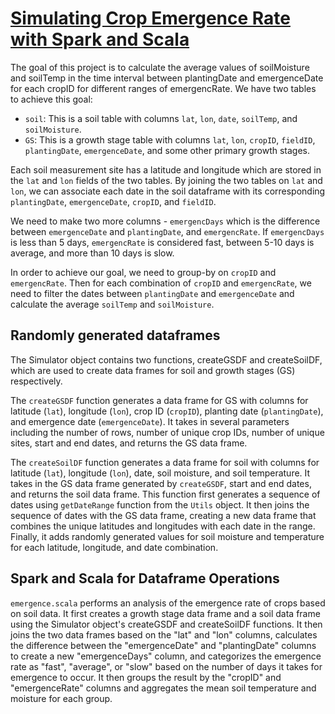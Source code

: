 # [Simulating Crop Emergence Rate with Spark and Scala]()

The goal of this project is to calculate the average values of soilMoisture and soilTemp in the time interval between plantingDate and emergenceDate for each cropID for different ranges of emergencRate. We have two tables to achieve this goal:

- `soil`: This is a soil table with columns `lat`, `lon`, `date`, `soilTemp`, and `soilMoisture`.
- `GS`: This is a growth stage table with columns `lat`, `lon`, `cropID`, `fieldID`, `plantingDate`, `emergenceDate`, and some other primary growth stages.

Each soil measurement site has a latitude and longitude which are stored in the `lat` and `lon` fields of the two tables. By joining the two tables on `lat` and `lon`, we can associate each date in the soil dataframe with its corresponding `plantingDate`, `emergenceDate`, `cropID`, and `fieldID`.

We need to make two more columns - `emergencDays` which is the difference between `emergenceDate` and `plantingDate`, and `emergencRate`. If `emergencDays` is less than 5 days, `emergencRate` is considered fast, between 5-10 days is average, and more than 10 days is slow.

In order to achieve our goal, we need to group-by on `cropID` and `emergencRate`. Then for each combination of `cropID` and `emergencRate`, we need to filter the dates between `plantingDate` and `emergenceDate` and calculate the average `soilTemp` and `soilMoisture`.


## Randomly generated dataframes

The Simulator object contains two functions, createGSDF and createSoilDF, which are used to create data frames for soil and growth stages (GS) respectively.

The `createGSDF` function generates a data frame for GS with columns for latitude (`lat`), longitude (`lon`), crop ID (`cropID`), planting date (`plantingDate`), and emergence date (`emergenceDate`). It takes in several parameters including the number of rows, number of unique crop IDs, number of unique sites, start and end dates, and returns the GS data frame.

The `createSoilDF` function generates a data frame for soil with columns for latitude (`lat`), longitude (`lon`), date, soil moisture, and soil temperature. It takes in the GS data frame generated by `createGSDF`, start and end dates, and returns the soil data frame. This function first generates a sequence of dates using `getDateRange` function from the `Utils` object. It then joins the sequence of dates with the GS data frame, creating a new data frame that combines the unique latitudes and longitudes with each date in the range. Finally, it adds randomly generated values for soil moisture and temperature for each latitude, longitude, and date combination.


## Spark and Scala for Dataframe Operations
`emergence.scala` performs an analysis of the emergence rate of crops based on soil data. It first creates a growth stage data frame and a soil data frame using the Simulator object's createGSDF and createSoilDF functions. It then joins the two data frames based on the "lat" and "lon" columns, calculates the difference between the "emergenceDate" and "plantingDate" columns to create a new "emergenceDays" column, and categorizes the emergence rate as "fast", "average", or "slow" based on the number of days it takes for emergence to occur. It then groups the result by the "cropID" and "emergenceRate" columns and aggregates the mean soil temperature and moisture for each group.
